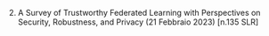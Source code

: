
2) A Survey of Trustworthy Federated Learning with Perspectives on Security, Robustness, and Privacy (21 Febbraio 2023) [n.135 SLR]



